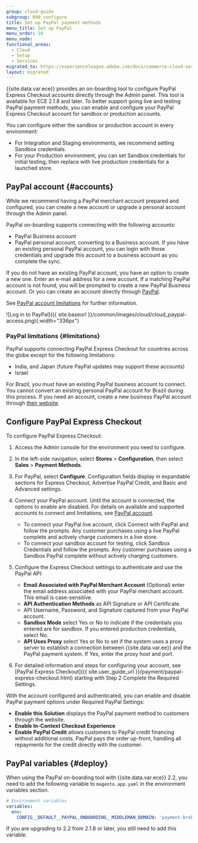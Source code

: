 ```yaml
---
group: cloud-guide
subgroup: 090_configure
title: Set up PayPal payment methods
menu_title: Set up PayPal
menu_order: 10
menu_node:
functional_areas:
  - Cloud
  - Setup
  - Services
migrated_to: https://experienceleague.adobe.com/docs/commerce-cloud-service/user-guide/configure-store/paypal.html
layout: migrated
---
```


{{site.data.var.ece}} provides an on-boarding tool to configure PayPal Express Checkout accounts directly through the Admin panel. This tool is available for ECE 2.1.8 and later. To better support going live and testing PayPal payment methods, you can enable and configure your PayPal Express Checkout account for sandbox or production accounts.

You can configure either the sandbox or production account in every environment:

*  For Integration and Staging environments, we recommend setting Sandbox credentials.
*  For your Production environment, you can set Sandbox credentials for initial testing, then replace with live production credentials for a launched store.

## PayPal account {#accounts}

While we recommend having a PayPal merchant account prepared and configured, you can create a new account or upgrade a personal account through the Admin panel.

PayPal on-boarding supports connecting with the following accounts:

*  PayPal Business account
*  PayPal personal account, converting to a Business account. If you have an existing personal PayPal account, you can login with those credentials and upgrade this account to a business account as you complete the sync.

If you do not have an existing PayPal account, you have an option to create a new one. Enter an e-mail address for a new account. If a matching PayPal account is not found, you will be prompted to create a new PayPal Business account. Or you can create an account directly through [PayPal](https://www.paypal.com/us/webapps/mpp/account-selection).

See [PayPal account limitations](#limitations) for further information.

![Log in to PayPal]({{ site.baseurl }}/common/images/cloud/cloud_paypal-access.png){:width="336px"}

### PayPal limitations {#limitations}

PayPal supports connecting PayPal Express Checkout for countries across the globe except for the following limitations:

*  India, and Japan (future PayPal updates may support these accounts)
*  Israel

For Brazil, you must have an existing PayPal business account to connect. You cannot convert an existing personal PayPal account for Brazil during this process. If you need an account, create a new business PayPal account through [their website](https://www.paypal.com/us/webapps/mpp/account-selection).

## Configure PayPal Express Checkout

To configure PayPal Express Checkout:

1. Access the Admin console for the environment you need to configure.
1. In the left-side navigation, select __Stores__ > __Configuration__, then select __Sales__ > __Payment Methods__.
1. For PayPal, select __Configure__. Configuration fields display in expandable sections for Express Checkout, Advertise PayPal Credit, and Basic and Advanced settings.
1. Connect your PayPal account. Until the account is connected, the options to enable are disabled. For details on available and supported accounts to connect and limitations, see [PayPal account](#accounts).

   *  To connect your PayPal live account, click Connect with PayPal and follow the prompts. Any customer purchases using a live PayPal complete and actively charge customers in a live store.
   *  To connect your sandbox account for testing, click Sandbox Credentials and follow the prompts. Any customer purchases using a Sandbox PayPal complete without actively charging customers.

1. Configure the Express Checkout settings to authenticate and use the PayPal API:

   *  __Email Associated with PayPal Merchant Account__ (Optional) enter the email address associated with your PayPal merchant account. This email is case-sensitive.
   *  __API Authentication Methods__ as API Signature or API Certificate.
   *  API Username, Password, and Signature captured from your PayPal account.
   *  __Sandbox Mode__ select Yes or No to indicate if the credentials you entered are for sandbox. If you entered production credentials, select No.
   *  __API Uses Proxy__ select Yes or No to set if the system uses a proxy server to establish a connection between {{site.data.var.ee}} and the PayPal payment system. If Yes, enter the proxy host and port.

1. For detailed information and steps for configuring your account, see [PayPal Express Checkout]({{ site.user_guide_url }}/payment/paypal-express-checkout.html) starting with Step 2 Complete the Required Settings.

With the account configured and authenticated, you can enable and disable PayPal payment options under Required PayPal Settings:

*  __Enable this Solution__ displays the PayPal payment method to customers through the website.
*  __Enable In-Context Checkout Experience__
*  __Enable PayPal Credit__ allows customers to PayPal credit financing without additional costs. PayPal pays the order up-front, handling all repayments for the credit directly with the customer.

## PayPal variables {#deploy}

When using the PayPal on-boarding tool with {{site.data.var.ece}} 2.2, you need to add the following variable to `magento.app.yaml` in the environment variables section.

```yaml
# Environment variables
variables:
  env:
    CONFIG__DEFAULT__PAYPAL_ONBOARDING__MIDDLEMAN_DOMAIN: 'payment-broker.magento.com'
```

If you are upgrading to 2.2 from 2.1.8 or later, you still need to add this variable.
